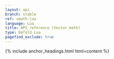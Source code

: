 ```yaml
---
layout: api
branch: stable
ref: vmath-lua
language: Lua
title: API reference (Vector math)
type: Defold Lua
pagefind_exclude: true
---
```

{% include anchor_headings.html html=content %}